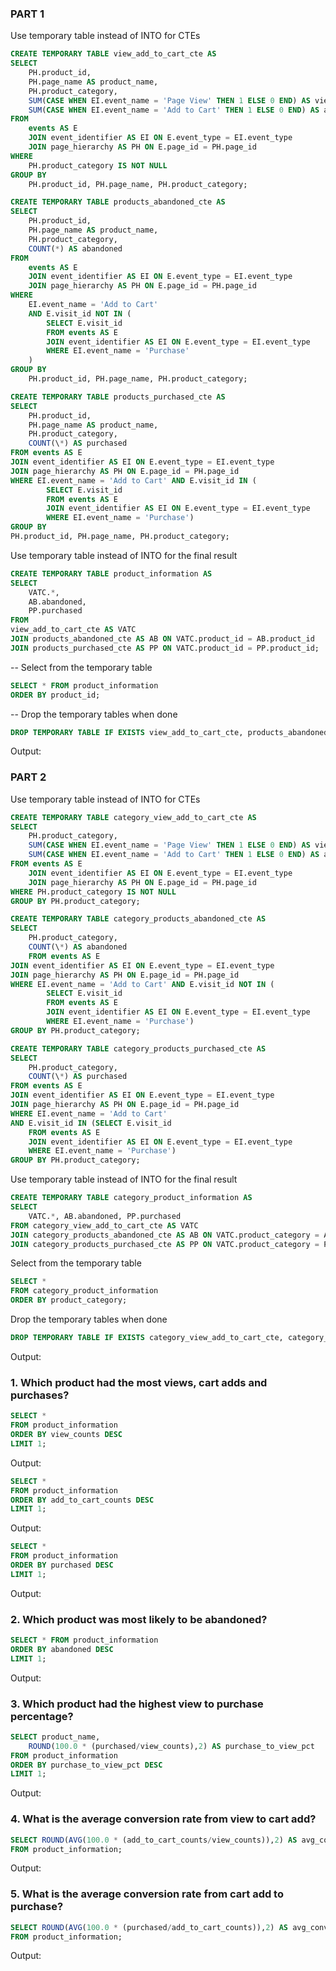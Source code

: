 ### PART 1

Use temporary table instead of INTO for CTEs

```sql
CREATE TEMPORARY TABLE view_add_to_cart_cte AS
SELECT
    PH.product_id,
    PH.page_name AS product_name,
    PH.product_category,
    SUM(CASE WHEN EI.event_name = 'Page View' THEN 1 ELSE 0 END) AS view_counts,
    SUM(CASE WHEN EI.event_name = 'Add to Cart' THEN 1 ELSE 0 END) AS add_to_cart_counts
FROM
    events AS E
    JOIN event_identifier AS EI ON E.event_type = EI.event_type
    JOIN page_hierarchy AS PH ON E.page_id = PH.page_id
WHERE
    PH.product_category IS NOT NULL
GROUP BY
    PH.product_id, PH.page_name, PH.product_category;
```

```sql
CREATE TEMPORARY TABLE products_abandoned_cte AS
SELECT
    PH.product_id,
    PH.page_name AS product_name,
    PH.product_category,
    COUNT(*) AS abandoned
FROM
    events AS E
    JOIN event_identifier AS EI ON E.event_type = EI.event_type
    JOIN page_hierarchy AS PH ON E.page_id = PH.page_id
WHERE
    EI.event_name = 'Add to Cart'
    AND E.visit_id NOT IN (
        SELECT E.visit_id
        FROM events AS E
        JOIN event_identifier AS EI ON E.event_type = EI.event_type
        WHERE EI.event_name = 'Purchase'
    )
GROUP BY
    PH.product_id, PH.page_name, PH.product_category;
```

```sql
CREATE TEMPORARY TABLE products_purchased_cte AS
SELECT
    PH.product_id,
    PH.page_name AS product_name,
    PH.product_category,
    COUNT(\*) AS purchased
FROM events AS E
JOIN event_identifier AS EI ON E.event_type = EI.event_type
JOIN page_hierarchy AS PH ON E.page_id = PH.page_id
WHERE EI.event_name = 'Add to Cart' AND E.visit_id IN (
        SELECT E.visit_id
        FROM events AS E
        JOIN event_identifier AS EI ON E.event_type = EI.event_type
        WHERE EI.event_name = 'Purchase')
GROUP BY
PH.product_id, PH.page_name, PH.product_category;
```

Use temporary table instead of INTO for the final result

```sql
CREATE TEMPORARY TABLE product_information AS
SELECT
    VATC.*,
    AB.abandoned,
    PP.purchased
FROM
view_add_to_cart_cte AS VATC
JOIN products_abandoned_cte AS AB ON VATC.product_id = AB.product_id
JOIN products_purchased_cte AS PP ON VATC.product_id = PP.product_id;
```

-- Select from the temporary table

```sql
SELECT * FROM product_information
ORDER BY product_id;
```

-- Drop the temporary tables when done

```sql
DROP TEMPORARY TABLE IF EXISTS view_add_to_cart_cte, products_abandoned_cte, products_purchased_cte;
```

Output:

### PART 2

Use temporary table instead of INTO for CTEs

```sql
CREATE TEMPORARY TABLE category_view_add_to_cart_cte AS
SELECT
    PH.product_category,
    SUM(CASE WHEN EI.event_name = 'Page View' THEN 1 ELSE 0 END) AS view_counts,
    SUM(CASE WHEN EI.event_name = 'Add to Cart' THEN 1 ELSE 0 END) AS add_to_cart_counts
FROM events AS E
    JOIN event_identifier AS EI ON E.event_type = EI.event_type
    JOIN page_hierarchy AS PH ON E.page_id = PH.page_id
WHERE PH.product_category IS NOT NULL
GROUP BY PH.product_category;
```

```sql
CREATE TEMPORARY TABLE category_products_abandoned_cte AS
SELECT
    PH.product_category,
    COUNT(\*) AS abandoned
    FROM events AS E
JOIN event_identifier AS EI ON E.event_type = EI.event_type
JOIN page_hierarchy AS PH ON E.page_id = PH.page_id
WHERE EI.event_name = 'Add to Cart' AND E.visit_id NOT IN (
        SELECT E.visit_id
        FROM events AS E
        JOIN event_identifier AS EI ON E.event_type = EI.event_type
        WHERE EI.event_name = 'Purchase')
GROUP BY PH.product_category;
```

```sql
CREATE TEMPORARY TABLE category_products_purchased_cte AS
SELECT
    PH.product_category,
    COUNT(\*) AS purchased
FROM events AS E
JOIN event_identifier AS EI ON E.event_type = EI.event_type
JOIN page_hierarchy AS PH ON E.page_id = PH.page_id
WHERE EI.event_name = 'Add to Cart'
AND E.visit_id IN (SELECT E.visit_id
    FROM events AS E
    JOIN event_identifier AS EI ON E.event_type = EI.event_type
    WHERE EI.event_name = 'Purchase')
GROUP BY PH.product_category;
```

Use temporary table instead of INTO for the final result

```sql
CREATE TEMPORARY TABLE category_product_information AS
SELECT
    VATC.*, AB.abandoned, PP.purchased
FROM category_view_add_to_cart_cte AS VATC
JOIN category_products_abandoned_cte AS AB ON VATC.product_category = AB.product_category
JOIN category_products_purchased_cte AS PP ON VATC.product_category = PP.product_category;
```

Select from the temporary table

```sql
SELECT *
FROM category_product_information
ORDER BY product_category;
```

Drop the temporary tables when done

```sql
DROP TEMPORARY TABLE IF EXISTS category_view_add_to_cart_cte, category_products_abandoned_cte, category_products_purchased_cte;
```

Output:

### 1. Which product had the most views, cart adds and purchases?

```sql
SELECT *
FROM product_information
ORDER BY view_counts DESC
LIMIT 1;
```

Output:

```sql
SELECT *
FROM product_information
ORDER BY add_to_cart_counts DESC
LIMIT 1;
```

Output:

```sql
SELECT *
FROM product_information
ORDER BY purchased DESC
LIMIT 1;
```

Output:

### 2. Which product was most likely to be abandoned?

```sql
SELECT * FROM product_information
ORDER BY abandoned DESC
LIMIT 1;
```

Output:

### 3. Which product had the highest view to purchase percentage?

```sql
SELECT product_name,
    ROUND(100.0 * (purchased/view_counts),2) AS purchase_to_view_pct
FROM product_information
ORDER BY purchase_to_view_pct DESC
LIMIT 1;
```

Output:

### 4. What is the average conversion rate from view to cart add?

```sql
SELECT ROUND(AVG(100.0 * (add_to_cart_counts/view_counts)),2) AS avg_conversion_rate
FROM product_information;
```

Output:

### 5. What is the average conversion rate from cart add to purchase?

```sql
SELECT ROUND(AVG(100.0 * (purchased/add_to_cart_counts)),2) AS avg_conversion_rate
FROM product_information;
```

Output:
